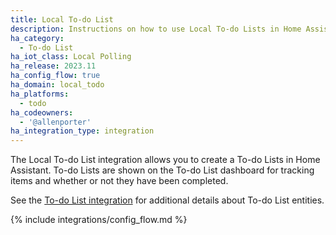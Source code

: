 ```yaml
---
title: Local To-do List
description: Instructions on how to use Local To-do Lists in Home Assistant.
ha_category:
  - To-do List
ha_iot_class: Local Polling
ha_release: 2023.11
ha_config_flow: true
ha_domain: local_todo
ha_platforms:
  - todo
ha_codeowners:
  - '@allenporter'
ha_integration_type: integration
---
```


The Local To-do List integration allows you to create a To-do Lists in Home Assistant.
To-do Lists are shown on the To-do List dashboard for tracking items and whether
or not they have been completed.

See the [To-do List integration](/integrations/todo) for additional details
about To-do List entities.

{% include integrations/config_flow.md %}

